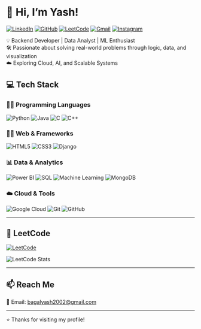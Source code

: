 # 👋 Hi, I’m Yash! 

[![LinkedIn](https://img.shields.io/badge/-LinkedIn-blue?style=flat-square&logo=linkedin&logoColor=white)](https://www.linkedin.com/in/yashkumarbagal/)
[![GitHub](https://img.shields.io/badge/-GitHub-black?style=flat-square&logo=github&logoColor=white)](https://github.com/yashkumarbagal)
[![LeetCode](https://img.shields.io/badge/-LeetCode-orange?style=flat-square&logo=leetcode&logoColor=white)](https://leetcode.com/u/yashkumarbagal/)
[![Gmail](https://img.shields.io/badge/-Gmail-red?style=flat-square&logo=gmail&logoColor=white)](mailto:bagalyash2002@gmail.com)
[![Instagram](https://img.shields.io/badge/-Instagram-purple?style=flat-square&logo=instagram&logoColor=white)](https://instagram.com/sho.nobi)



 
💡 Backend Developer | Data Analyst | ML Enthusiast  
🛠 Passionate about solving real-world problems through logic, data, and visualization  
☁️ Exploring Cloud, AI, and Scalable Systems


## 💻 Tech Stack

### 👨‍💻 Programming Languages
![Python](https://img.shields.io/badge/Python-3670A0?style=flat&logo=python&logoColor=ffdd54)
![Java](https://img.shields.io/badge/Java-%23ED8B00.svg?style=flat&logo=java&logoColor=white)
![C](https://img.shields.io/badge/C-%2300599C.svg?style=flat&logo=c&logoColor=white)
![C++](https://img.shields.io/badge/C++-%2300599C.svg?style=flat&logo=c%2B%2B&logoColor=white)

### 🧑‍💻 Web & Frameworks
![HTML5](https://img.shields.io/badge/HTML5-E34F26?style=flat&logo=html5&logoColor=white)
![CSS3](https://img.shields.io/badge/CSS3-1572B6?style=flat&logo=css3&logoColor=white)
![Django](https://img.shields.io/badge/Django-%23092E20.svg?style=flat&logo=django&logoColor=white)

### 📊 Data & Analytics
![Power BI](https://img.shields.io/badge/Power_BI-F2C811?style=flat&logo=power-bi&logoColor=black)
![SQL](https://img.shields.io/badge/SQL-07405e?style=flat&logo=postgresql&logoColor=white)
![Machine Learning](https://img.shields.io/badge/Machine%20Learning-FF6F00.svg?style=flat&logo=tensorflow&logoColor=white)
![MongoDB](https://img.shields.io/badge/MongoDB-%234ea94b.svg?style=flat&logo=mongodb&logoColor=white)

### ☁️ Cloud & Tools
![Google Cloud](https://img.shields.io/badge/Google_Cloud-4285F4.svg?style=flat&logo=google-cloud&logoColor=white)
![Git](https://img.shields.io/badge/Git-F05033?style=flat&logo=git&logoColor=white)
![GitHub](https://img.shields.io/badge/GitHub-181717?style=flat&logo=github&logoColor=white)

---

## 🧠 LeetCode

[![LeetCode](https://img.shields.io/badge/LeetCode-FFA116.svg?style=flat&logo=leetcode&logoColor=black)](https://leetcode.com/u/yashkumarbagal/)

![LeetCode Stats](https://leetcard.jacoblin.cool/yashkumarbagal?theme=light&font=baloo&ext=heatmap)

---

## 📫 Reach Me
📧 Email: [bagalyash2002@gmail.com](mailto:bagalyash2002@gmail.com)

---

⭐️ Thanks for visiting my profile!
